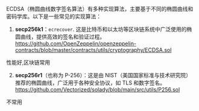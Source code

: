 ECDSA（椭圆曲线数字签名算法）有多种实现算法，主要基于不同的椭圆曲线和密码学库。以下是一些常见的实现算法：

1. **secp256k1**：`ecrecover`. 这是比特币和以太坊等区块链系统中广泛使用的椭圆曲线，提供高效的签名和验证过程。
https://github.com/OpenZeppelin/openzeppelin-contracts/blob/master/contracts/utils/cryptography/ECDSA.sol

性能好,区块链常用

2. **secp256r1**（也称为 P-256）：这是由 NIST（美国国家标准与技术研究院）推荐的椭圆曲线，广泛用于各种安全协议，如 TLS 和数字签名。
https://github.com/Vectorized/solady/blob/main/src/utils/P256.sol

不常用